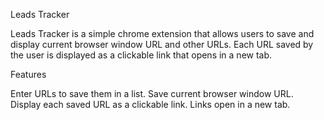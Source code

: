 Leads Tracker

Leads Tracker is a simple chrome extension that allows users to save and display  current browser window URL and other URLs. Each URL saved by the user is displayed as a clickable link that opens in a new tab.

Features

Enter URLs to save them in a list.
Save current browser window URL.
Display each saved URL as a clickable link.
Links open in a new tab.
